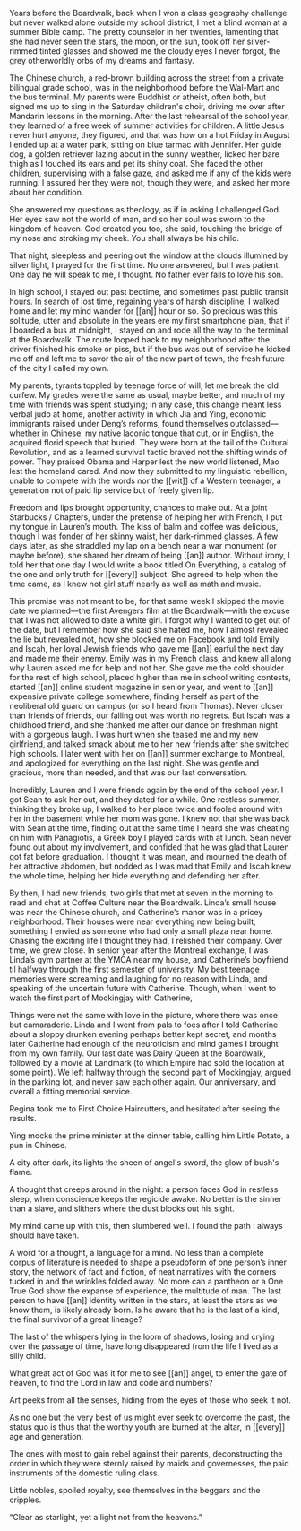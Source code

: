 Years before the Boardwalk, back when I won a class geography challenge but never walked alone outside my school district, I met a blind woman at a summer Bible camp. The pretty counselor in her twenties, lamenting that she had never seen the stars, the moon, or the sun, took off her silver-rimmed tinted glasses and showed me the cloudy eyes I never forgot, the grey otherworldly orbs of my dreams and fantasy.  
  
The Chinese church, a red-brown building across the street from a private bilingual grade school, was in the neighborhood before the Wal-Mart and the bus terminal. My parents were Buddhist or atheist, often both, but signed me up to sing in the Saturday children's choir, driving me over after Mandarin lessons in the morning. After the last rehearsal of the school year, they learned of a free week of summer activities for children. A little Jesus never hurt anyone, they figured, and that was how on a hot Friday in August I ended up at a water park, sitting on blue tarmac with Jennifer. Her guide dog, a golden retriever lazing about in the sunny weather, licked her bare thigh as I touched its ears and pet its shiny coat. She faced the other children, supervising with a false gaze, and asked me if any of the kids were running. I assured her they were not, though they were, and asked her more about her condition.  
  
She answered my questions as theology, as if in asking I challenged God. Her eyes saw not the world of man, and so her soul was sworn to the kingdom of heaven. God created you too, she said, touching the bridge of my nose and stroking my cheek. You shall always be his child.  
  
That night, sleepless and peering out the window at the clouds illumined by silver light, I prayed for the first time. No one answered, but I was patient. One day he will speak to me, I thought. No father ever fails to love his son. 
  
In high school, I stayed out past bedtime, and sometimes past public transit hours. In search of lost time, regaining years of harsh discipline, I walked home and let my mind wander for [[an]] hour or so. So precious was this solitude, utter and absolute in the years ere my first smartphone plan, that if I boarded a bus at midnight, I stayed on and rode all the way to the terminal at the Boardwalk. The route looped back to my neighborhood after the driver finished his smoke or piss, but if the bus was out of service he kicked me off and left me to savor the air of the new part of town, the fresh future of the city I called my own.  
  
My parents, tyrants toppled by teenage force of will, let me break the old curfew. My grades were the same as usual, maybe better, and much of my time with friends was spent studying; in any case, this change meant less verbal judo at home, another activity in which Jia and Ying, economic immigrants raised under Deng’s reforms, found themselves outclassed—whether in Chinese, my native laconic tongue that cut, or in English, the acquired florid speech that buried. They were born at the tail of the Cultural Revolution, and as a learned survival tactic braved not the shifting winds of power. They praised Obama and Harper lest the new world listened, Mao lest the homeland cared. And now they submitted to my linguistic rebellion, unable to compete with the words nor the [[wit]] of a Western teenager, a generation not of paid lip service but of freely given lip.  
  
Freedom and lips brought opportunity, chances to make out. At a joint Starbucks / Chapters, under the pretense of helping her with French, I put my tongue in Lauren’s mouth. The kiss of balm and coffee was delicious, though I was fonder of her skinny waist, her dark-rimmed glasses. A few days later, as she straddled my lap on a bench near a war monument (or maybe before), she shared her dream of being [[an]] author. Without irony, I told her that one day I would write a book titled On Everything, a catalog of the one and only truth for [[every]] subject. She agreed to help when the time came, as I knew not girl stuff nearly as well as math and music.  
  
This promise was not meant to be, for that same week I skipped the movie date we planned—the first Avengers film at the Boardwalk—with the excuse that I was not allowed to date a white girl. I forgot why I wanted to get out of the date, but I remember how she said she hated me, how I almost revealed the lie but revealed not, how she blocked me on Facebook and told Emily and Iscah, her loyal Jewish friends who gave me [[an]] earful the next day and made me their enemy. Emily was in my French class, and knew all along why Lauren asked me for help and not her. She gave me the cold shoulder for the rest of high school, placed higher than me in school writing contests, started [[an]] online student magazine in senior year, and went to [[an]] expensive private college somewhere, finding herself as part of the neoliberal old guard on campus (or so I heard from Thomas). Never closer than friends of friends, our falling out was worth no regrets. But Iscah was a childhood friend, and she thanked me after our dance on freshman night with a gorgeous laugh. I was hurt when she teased me and my new girlfriend, and talked smack about me to her new friends after she switched high schools. I later went with her on [[an]] summer exchange to Montreal, and apologized for everything on the last night. She was gentle and gracious, more than needed, and that was our last conversation.  
  
Incredibly, Lauren and I were friends again by the end of the school year. I got Sean to ask her out, and they dated for a while. One restless summer, thinking they broke up, I walked to her place twice and fooled around with her in the basement while her mom was gone. I knew not that she was back with Sean at the time, finding out at the same time I heard she was cheating on him with Panagiotis, a Greek boy I played cards with at lunch. Sean never found out about my involvement, and confided that he was glad that Lauren got fat before graduation. I thought it was mean, and mourned the death of her attractive abdomen, but nodded as I was mad that Emily and Iscah knew the whole time, helping her hide everything and defending her after.  
  
By then, I had new friends, two girls that met at seven in the morning to read and chat at Coffee Culture near the Boardwalk. Linda’s small house was near the Chinese church, and Catherine’s manor was in a pricey neighborhood. Their houses were near everything new being built, something I envied as someone who had only a small plaza near home. Chasing the exciting life I thought they had, I relished their company. Over time, we grew close. In senior year after the Montreal exchange, I was Linda’s gym partner at the YMCA near my house, and Catherine’s boyfriend til halfway through the first semester of university. My best teenage memories were screaming and laughing for no reason with Linda, and speaking of the uncertain future with Catherine. Though, when I went to watch the first part of Mockingjay with Catherine,  
  
Things were not the same with love in the picture, where there was once but camaraderie. Linda and I went from pals to foes after I told Catherine about a sloppy drunken evening perhaps better kept secret, and months later Catherine had enough of the neuroticism and mind games I brought from my own family. Our last date was Dairy Queen at the Boardwalk, followed by a movie at Landmark (to which Empire had sold the location at some point). We left halfway through the second part of Mockingjay, argued in the parking lot, and never saw each other again. Our anniversary, and overall a fitting memorial service.  
  
Regina took me to First Choice Haircutters, and hesitated after seeing the results.  
  
Ying mocks the prime minister at the dinner table, calling him Little Potato, a pun in Chinese.  
  
A city after dark, its lights the sheen of angel's sword, the glow of bush's flame.  
  
A thought that creeps around in the night: a person faces God in restless sleep, when conscience keeps the regicide awake. No better is the sinner than a slave, and slithers where the dust blocks out his sight.  
  
My mind came up with this, then slumbered well. I found the path I always should have taken.  
  
A word for a thought, a language for a mind. No less than a complete corpus of literature is needed to shape a pseudoform of one person’s inner story, the network of fact and fiction, of neat narratives with the corners tucked in and the wrinkles folded away. No more can a pantheon or a One True God show the expanse of experience, the multitude of man. The last person to have [[an]] identity written in the stars, at least the stars as we know them, is likely already born. Is he aware that he is the last of a kind, the final survivor of a great lineage?  

The last of the whispers lying in the loom of shadows, losing and crying over the passage of time, have long disappeared from the life I lived as a silly child.  
  
What great act of God was it for me to see [[an]] angel, to enter the gate of heaven, to find the Lord in law and code and numbers?  

Art peeks from all the senses, hiding from the eyes of those who seek it not.  

As no one but the very best of us might ever seek to overcome the past, the status quo is thus that the worthy youth are burned at the altar, in [[every]] age and generation.  

The ones with most to gain rebel against their parents, deconstructing the order in which they were sternly raised by maids and governesses, the paid instruments of the domestic ruling class.  

Little nobles, spoiled royalty, see themselves in the beggars and the cripples.  

“Clear as starlight, yet a light not from the heavens.”